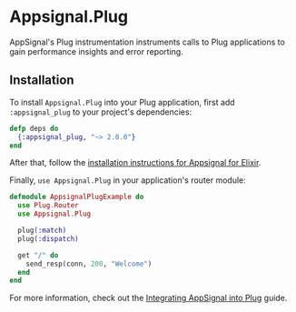 # Appsignal.Plug

AppSignal's Plug instrumentation instruments calls to Plug applications to
gain performance insights and error reporting.

## Installation

To install `Appsignal.Plug` into your Plug application, first add
`:appsignal_plug` to your project's dependencies:

``` elixir
defp deps do
  {:appsignal_plug, "~> 2.0.0"}
end
```

After that, follow the [installation instructions for Appsignal for
Elixir](https://docs.appsignal.com/elixir/installation/).

Finally, `use Appsignal.Plug` in your application's router module:

``` elixir
defmodule AppsignalPlugExample do
  use Plug.Router
  use Appsignal.Plug

  plug(:match)
  plug(:dispatch)

  get "/" do
    send_resp(conn, 200, "Welcome")
  end
end
```

For more information, check out the [Integrating AppSignal into
Plug](https://docs.appsignal.com/elixir/integrations/plug.html) guide.
